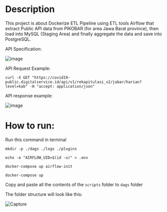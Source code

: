 # Description

This project is about Dockerize ETL Pipeline using ETL tools Airflow that extract Public API data from PIKOBAR (for area Jawa Barat province), then load into MySQL (Staging Area) and finally aggregate the data and save into PostgreSQL.

API Specification:

![image](https://user-images.githubusercontent.com/89019518/152145063-b3904bee-94da-4b4c-a589-91e0c02331c5.png)

API Request Example:

```curl -X GET "https://covid19-public.digitalservice.id/api/v1/rekapitulasi_v2/jabar/harian?level=kab" -H "accept: application/json"```

API response example:

![image](https://user-images.githubusercontent.com/89019518/152144976-19b7863f-cb18-49f7-859a-63445d10ad86.png)

# How to run:

Run this command in terminal
```
mkdir -p ./dags ./logs ./plugins
```
```
echo -e "AIRFLOW_UID=$(id -u)" > .env
```
```
docker-compose up airflow-init
```
```
docker-compose up
```
Copy and paste all the contents of the `scripts` folder to `dags` folder 

The folder structure will look like this: 

![Capture](https://user-images.githubusercontent.com/89019518/152134533-3836f03a-43ea-445f-ad7c-a30f4a98ce00.PNG)
